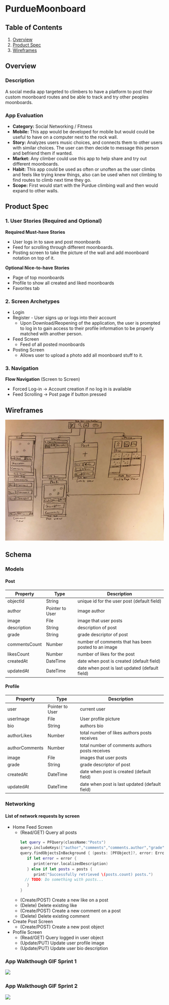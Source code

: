 # PurdueMoonboard
## Table of Contents
1. [Overview](#Overview)
1. [Product Spec](#Product-Spec)
1. [Wireframes](#Wireframes)

## Overview
### Description
A social media app targeted to climbers to have a platform to post their custom moonboard routes and be able to track and try other peoples moonboards.

### App Evaluation
- **Category:** Social Networking / Fitness
- **Mobile:** This app would be  developed for mobile but would could be useful to have on a computer next to the rock wall.
- **Story:** Analyzes users music choices, and connects them to other users with similar choices. The user can then decide to message this person and befriend them if wanted.
- **Market:** Any climber could use this app to help share and try out different moonboards.
- **Habit:** This app could be used as often or unoften as the user climbs and feels like trying knew things, also can be used when not climbing to find routes to climb next time they go.
- **Scope:** First would start with the Purdue climbing wall and then would expand to other walls.

## Product Spec
### 1. User Stories (Required and Optional)

**Required Must-have Stories**

* User logs in to save and post moonboards
* Feed for scrolling through different moonboards.
* Posting screen to take the picture of the wall and add moonboard notation on top of it.

**Optional Nice-to-have Stories**

* Page of top moonboards
* Profile to show all created and liked moonboards
* Favorites tab 

### 2. Screen Archetypes

* Login 
* Register - User signs up or logs into their account
   * Upon Download/Reopening of the application, the user is prompted to log in to gain access to their profile information to be properly matched with another person. 
* Feed Screen
   * Feed of all posted moonboards
* Posting Screen 
   * Allows user to upload a photo add all moonboard stuff to it.


### 3. Navigation

**Flow Navigation** (Screen to Screen)
* Forced Log-in -> Account creation if no log in is available
* Feed Scrolling -> Post page if button pressed

## Wireframes
![](https://github.com/PurdueMoonboard/PurdueMoonboard/blob/master/Wireframe.JPG)

## Schema
### Models
#### Post

   | Property      | Type     | Description |
   | ------------- | -------- | ------------|
   | objectId      | String   | unique id for the user post (default field) |
   | author        | Pointer to User| image author |
   | image         | File     | image that user posts |
   | description   | String   | description of post |
   | grade         | String   | grade descriptor of post |
   | commentsCount | Number   | number of comments that has been posted to an image |
   | likesCount    | Number   | number of likes for the post |
   | createdAt     | DateTime | date when post is created (default field) |
   | updatedAt     | DateTime | date when post is last updated (default field) |
   
#### Profile
   | Property      | Type     | Description |
   | ------------- | -------- | ------------|
   | user          | Pointer to User   | current user  |
   | userImage     | File     | User profile picture |
   | bio	         | String   | authors bio |
   | authorLikes   | Number   | total number of likes authors posts receives |
   | authorComments   | Number   | total number of comments authors posts receives |
   | image         | File     | images that user posts |
   | grade         | String   | grade descriptor of post |
   | createdAt     | DateTime | date when post is created (default field) |
   | updatedAt     | DateTime | date when post is last updated (default field) |
 
### Networking
#### List of network requests by screen
   - Home Feed Screen
      - (Read/GET) Query all posts
         ```swift
        let query = PFQuery(className:"Posts")
        query.includeKeys(["author","comments","comments.author","grade","description"])
        query.findObjectsInBackground { (posts: [PFObject]?, error: Error?) in
            if let error = error { 
               print(error.localizedDescription)
            } else if let posts = posts {
               print("Successfully retrieved \(posts.count) posts.")
           // TODO: Do something with posts...
            }
         }
         ```
      - (Create/POST) Create a new like on a post
      - (Delete) Delete existing like
      - (Create/POST) Create a new comment on a post
      - (Delete) Delete existing comment
   - Create Post Screen
      - (Create/POST) Create a new post object
   - Profile Screen
      - (Read/GET) Query logged in user object
      - (Update/PUT) Update user profile image
      - (Update/PUT) Update user bio description
### App Walkthough GIF Sprint 1

<img src="http://g.recordit.co/5tFYDzhN5v.gif" width=250><br>

### App Walkthough GIF Sprint 2

<img src="http://g.recordit.co/Ebba2qsu0e.gif" width=250><br>
